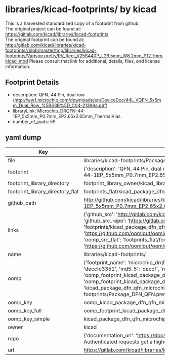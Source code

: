 # libraries/kicad-footprints/ by kicad  
This is a harvested standardized copy of a footprint from github.  
The original project can be found at:  
https://gitlab.com/kicad/libraries/kicad-footprints  
The original footprint can be found at:
http://gitlab.com/kicad/libraries/kicad-footprints//blob/master/tmp/libraries/kicad-footprints/Varistor.pretty/RV_Rect_V25S440P_L26.5mm_W8.2mm_P12.7mm.kicad_mod
Please consult that link for additional, details, files, and license information.  
## Footprint Details
* description: QFN, 44 Pin, dual row (http://ww1.microchip.com/downloads/en/DeviceDoc/44L_VQFN_5x5mm_Dual_Row_%5BS3B%5D_C04-21399a.pdf)  
* libraryLink: Microchip_DRQFN-44-1EP_5x5mm_P0.7mm_EP2.65x2.65mm_ThermalVias  
* number_of_pads: 59  
## yaml dump  
| Key | Value |  
| --- | --- |  
| file | libraries/kicad-footprints/Package_DFN_QFN.pretty/Microchip_DRQFN-44-1EP_5x5mm_P0.7mm_EP2.65x2.65mm_ThermalVias.kicad_mod |  
| footprint | {'description': 'QFN, 44 Pin, dual row (http://ww1.microchip.com/downloads/en/DeviceDoc/44L_VQFN_5x5mm_Dual_Row_%5BS3B%5D_C04-21399a.pdf)', 'libraryLink': 'Microchip_DRQFN-44-1EP_5x5mm_P0.7mm_EP2.65x2.65mm_ThermalVias', 'number_of_pads': 59} |  
| footprint_library_directory | footprint_library_owner/kicad_libraries/kicad-footprints/ |  
| footprint_library_directory_flat | footprints_flat/kicad_package_dfn_qfn_microchip_drqfn_44_1ep_5x5mm_p0_7mm_ep2_65x2_65mm_thermalvias/working |  
| github_path | http://github.com/kicad/libraries/kicad-footprints//blob/master/tmp/libraries/kicad-footprints/Package_DFN_QFN.pretty/Microchip_DRQFN-44-1EP_5x5mm_P0.7mm_EP2.65x2.65mm_ThermalVias.kicad_mod |  
| links | {'github_src': 'http://gitlab.com/kicad/libraries/kicad-footprints//blob/master/tmp/libraries/kicad-footprints/Varistor.pretty/RV_Rect_V25S440P_L26.5mm_W8.2mm_P12.7mm.kicad_mod', 'github_src_repo': 'https://gitlab.com/kicad/libraries/kicad-footprints', 'oomp_bot': 'footprints/kicad_package_dfn_qfn_microchip_drqfn_44_1ep_5x5mm_p0_7mm_ep2_65x2_65mm_thermalvias/working', 'oomp_bot_github': 'https://github.com/oomlout/oomlout_oomp_footprint_bot/tree/main/footprints/kicad_package_dfn_qfn_microchip_drqfn_44_1ep_5x5mm_p0_7mm_ep2_65x2_65mm_thermalvias/working', 'oomp_src_flat': 'footprints_flat/footprints_flat/kicad_package_dfn_qfn_microchip_drqfn_44_1ep_5x5mm_p0_7mm_ep2_65x2_65mm_thermalvias/working', 'oomp_src_flat_github': 'https://github.com/oomlout/oomlout_oomp_footprint_src/tree/main/footprints_flat/kicad_package_dfn_qfn_microchip_drqfn_44_1ep_5x5mm_p0_7mm_ep2_65x2_65mm_thermalvias/working'} |  
| name | libraries/kicad-footprints/ |  
| oomp | {'footprint_name': 'microchip_drqfn_44_1ep_5x5mm_p0_7mm_ep2_65x2_65mm_thermalvias', 'library_name': 'package_dfn_qfn', 'md5': 'deccfc33513e08003ebb484d791283ca', 'md5_10': 'deccfc3351', 'md5_5': 'deccf', 'md5_6': 'deccfc', 'oomp_key': 'oomp_kicad_package_dfn_qfn_microchip_drqfn_44_1ep_5x5mm_p0_7mm_ep2_65x2_65mm_thermalvias', 'oomp_key_extra': 'oomp_footprint_kicad_package_dfn_qfn_microchip_drqfn_44_1ep_5x5mm_p0_7mm_ep2_65x2_65mm_thermalvias', 'oomp_key_full': 'oomp_footprint_kicad_package_dfn_qfn_microchip_drqfn_44_1ep_5x5mm_p0_7mm_ep2_65x2_65mm_thermalvias_deccfc', 'oomp_key_simple': 'kicad_package_dfn_qfn_microchip_drqfn_44_1ep_5x5mm_p0_7mm_ep2_65x2_65mm_thermalvias', 'original_filename': 'libraries/kicad-footprints/Package_DFN_QFN.pretty/Microchip_DRQFN-44-1EP_5x5mm_P0.7mm_EP2.65x2.65mm_ThermalVias.kicad_mod', 'owner_name': 'kicad'} |  
| oomp_key | oomp_kicad_package_dfn_qfn_microchip_drqfn_44_1ep_5x5mm_p0_7mm_ep2_65x2_65mm_thermalvias |  
| oomp_key_full | oomp_footprint_kicad_package_dfn_qfn_microchip_drqfn_44_1ep_5x5mm_p0_7mm_ep2_65x2_65mm_thermalvias |  
| oomp_key_simple | kicad_package_dfn_qfn_microchip_drqfn_44_1ep_5x5mm_p0_7mm_ep2_65x2_65mm_thermalvias |  
| owner | kicad |  
| repo | {'documentation_url': 'https://docs.github.com/rest/overview/resources-in-the-rest-api#rate-limiting', 'message': "API rate limit exceeded for 84.66.173.59. (But here's the good news: Authenticated requests get a higher rate limit. Check out the documentation for more details.)"} |  
| url | https://gitlab.com/kicad/libraries/kicad-footprints |  


